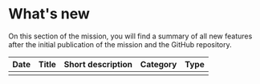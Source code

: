 # What's new 

On this section of the mission, you will find a summary of all new features after the initial publication of the mission and the GitHub repository. 

| Date | Title | Short description | Category | Type | 
|------|-------|-------------------|----------|------|
|      |       |                   |          |      |